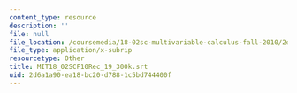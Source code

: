 ```yaml
---
content_type: resource
description: ''
file: null
file_location: /coursemedia/18-02sc-multivariable-calculus-fall-2010/2d6a1a90ea18bc20d7881c5bd744400f_MIT18_02SCF10Rec_19_300k.srt
file_type: application/x-subrip
resourcetype: Other
title: MIT18_02SCF10Rec_19_300k.srt
uid: 2d6a1a90-ea18-bc20-d788-1c5bd744400f
---
```

